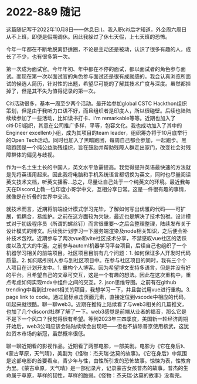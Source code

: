 # 2022-8&9 随记

这篇随记写于2022年10月8日——休息日:)。我入职citi后才知道，外企周六周日从不上班，即便是假期调休。因此我躲过了休七天假，上七天班的恐怖。

今年一年都在不断地脱离舒适圈，不论是主动还是被动，认识了很多有趣的人，成长了不少，也有很多第一次。

第一次成为面试官。今年年初、年中都在不停的面试，都以面试者的角色参与面试。而现在第一次以面试官的角色参与面试还是很有成就感的。我会认真浏览所面试的候选人简历，针对性的出题，希望尽可能的了解其技术广度与深度。虽然都挂掉了，但是其不失为值得记录的第一次。

Citi活动很多，基本一周至少两个活动。最开始参加global CSTC Hackthon组织策划，但是由于我听力口语不好，而且组织者是印度人，所以很碰壁。后续也陆陆续续参加了一些活动，比如读书打卡、i'm remarkable等等。近期也加入了citi·DEI组织，其意在公司推广多样，平等，包容文化。我也成功加入了其中的Engineer excellent小组，成为其项目的team leader，组织筹办将于10月底举行的Open Tech活动。同时也加入了黑暗跑团，每周自己都会参加，一起跑步。黑暗跑团是一个纯公益助残组织，旨在鼓励并帮助残障人群走出家门，改变社会对残障群体的偏见与歧视。

作为一名土生土长的中国人，英文水平急需提高。我觉得提升英语最快速的方法就是先将英语用起来。因此我将电脑和手机系统语言都切换为英文，同时也尽量阅读英文技术文档，听英文播客...总之，尽量让自己处于一个纯英文的环境。最近我每天在Discord上教一位印度小哥学中文，互相分享日常。这是一件很有趣的事情，就像是在折叠的世界中交流。

就技术而言，近期将前端设计模式学习完毕，了解如何写出优雅的代码——可扩展，低耦合，易维护。之前在这方面较为欠缺，最近也是解决了技术包袱。设计模式对于初级程序员（所谓的螺丝钉）而言很重要～之后会整理整理，陆续发布关于设计模式的博文。后续我计划学习一下服务端渲染及node相关知识，之后便会补补技术包袱。近期参与了两次vue和vite社区技术分享，不禁感叹vue社区的活跃度以及尤大的牛逼。之前参与automl机器学习平台项目，后续自己也组织了一个机器学习相关的前端项目。社区项目目前有几个问题：1. 如何保证多人开发时代码质量。2. 如何吸引别人参与到社区项目中。在参与社区项目的同时，我有三个个人项目在计划开发中。1. 重构个人博客。因为希望博文支持多语言，但是并没有好的平台。且希望自己的文章可交互，这是一个有趣的想法。因此在这次重构中，重点考虑如何实现mdx中组件之间的交互。2. json思维导图。之前有在github trending中看到过react相关的项目，我想学习一下，并且尝试用vue进行重构。3. page link to code。通过鼠标点击页面元素，直接定位到vscode中相应的代码，听起来就很酷。聊一聊web3。近期在推特上陆续看了与web3相关的几篇推文，也加了几个discord社群了解了一下。web3感觉是前端从业者的福音，那么它是不是下一个风口？我觉得很有希望。等到2023年三四季度，美国新一轮经济周期开始后，web3公司应该会陆陆续续会出现吧——但也不排除普京使用核武，这犹如资本市场的新冠，虽然概率很低。

聊一聊近期看的影视作品。近期看了两部电影，一部美剧。电影为《它在身后》、《蒙古草原，天气晴》，美剧为《怪物：杰夫瑞·达莫的故事》。《它在身后》中氛围是这部电影的首要看点，青少年与性，由性所引发的恐怖故事。惊悚为表，性教育为里。《蒙古草原，天气晴》是一部纪录片，记录蒙古女孩普杰的故事。普杰的生命属于草原，草样的韧性，草样的脆弱。《怪物：杰夫瑞·达莫的故事》没看完。